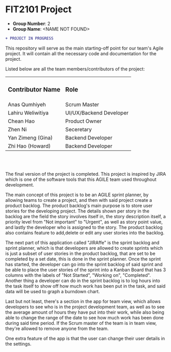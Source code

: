 # FIT2101 Project

 - <b>Group Number</b>: 2
 - <b>Group Name</b>: \<NAME NOT FOUND\>

```diff
+ PROJECT IN PROGRESS
```

This repository will serve as the main starting-off point for our team's Agile project. It will contain all the necessary code and documentation for the project.

Listed below are all the team members/contributors of the project:

<table>

 <tr>
     <td><h3>Contributor Name</h3></td>
     <td><h3>Role</h3></td>
 </tr>
 
 <tr>
     <td>Anas Qumhiyeh</td>
     <td>Scrum Master</td>
 </tr>
 
 <tr>
     <td>Lahiru Weliwitiya</td>
     <td>UI/UX/Backend Developer</td>
 </tr>
 
 <tr>
     <td>Chean Hao</td>
     <td>Product Owner</td>
 </tr>
 
 <tr>
     <td>Zhen Ni</td>
     <td>Seceretary</td>
 </tr>
 
 <tr>
     <td>Yan Zimeng (Gina)</td>
     <td>Backend Developer</td>
 </tr>

 <tr>
     <td>Zhi Hao (Howard)</td>
     <td>Backend Developer</td>
 </tr>

</table>

<br></br>

The final version of the project is completed. This project is inspired by JIRA which is one of the software tools that this AGILE team used throughout development. 

The main concept of this project is to be an AGILE sprint planner, by allowing teams to create a project, and then with said project create a product backlog. The product backlog's main purpose is to store user stories for the developing project. The details shown per story in the backlog are the field the story involves itself in, the story description itself, a priority level from "Not important" to "Urgent", as well as story point value, and lastly the developer who is assigned to the story.
The product backlog also contains feature to add,delete or edit any user stories into the backlog.

The next part of this application called "JIRAffe" is the sprint backlog and sprint planner, which is that developers are allowed to create sprints which is just a subset of user stories in the product backlog, that are set to be completed by a set date, this is done in the sprint planner. Once the sprint has started, the developer can go into the sprint backlog of said sprint and be able to place the user stories of the sprint into a Kanban Board that has 3 columns with the labels of "Not Started", "Working on", "Completed". Another thing a developer can do in the sprint backlog is to log hours into the task itself to show off how much work has been put in the task, and said data will be used to graph a burndown chart.

Last but not least, there's a section in the app for team view, which allows developers to see who is in the project development team, as well as to see the average amount of hours they have put into their work, while also being able to change the range of the date to see how much work has been done during said time period. If the Scrum master of the team is in team view, they're allowed to remove anyone from the team.

One extra feature of the app is that the user can change their user details in the settings.
